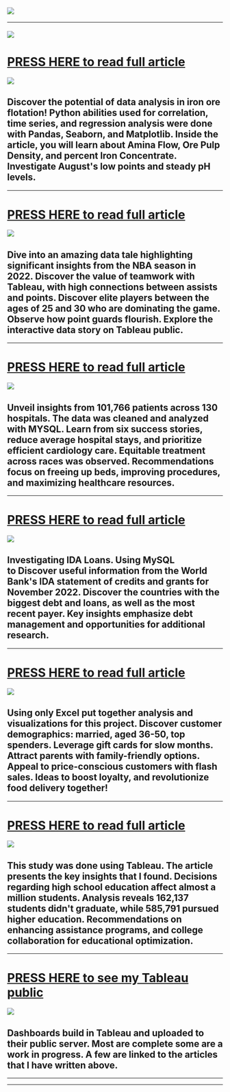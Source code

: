 #### <img src="images/Portfolio_Header.png?raw=true"/>

---

#### <img src="images/welcome message2.jpg?raw=true"/>

# [PRESS HERE to read full article](/Factory_Python.md)
<img src="Factory_Visuals/Mining process Banner.jpg?raw=true"/>

## Discover the potential of data analysis in iron ore flotation! Python abilities used for correlation, time series, and regression analysis were done with Pandas, Seaborn, and Matplotlib. Inside the article, you will learn about Amina Flow, Ore Pulp Density, and percent Iron Concentrate. Investigate August's low points and steady pH levels. 

---
# [PRESS HERE to read full article](/NBA_Project.md)
<img src="NBA_Visuals/NBA banner.jpg?raw=true"/>

## Dive into an amazing data tale highlighting significant insights from the NBA season in 2022. Discover the value of teamwork with Tableau, with high connections between assists and points. Discover elite players between the ages of 25 and 30 who are dominating the game. Observe how point guards flourish. Explore the interactive data story on Tableau public.

---
# [PRESS HERE to read full article](/Hospital_project.md)
<img src="Hospital_Visuals/Hospital Project banner 2.jpg?raw=true"/>

## Unveil insights from 101,766 patients across 130 hospitals. The data was cleaned and analyzed with MYSQL. Learn from six success stories, reduce average hospital stays, and prioritize efficient cardiology care. Equitable treatment across races was observed. Recommendations focus on freeing up beds, improving procedures, and maximizing healthcare resources.

---
# [PRESS HERE to read full article](/Bank_Project.md)
<img src="Bank_Vissuals/Bank Project Headercropped.jpg?raw=true"/>

## Investigating IDA Loans. Using MySQL to Discover useful information from the World Bank's IDA statement of credits and grants for November 2022. Discover the countries with the biggest debt and loans, as well as the most recent payer. Key insights emphasize debt management and opportunities for additional research.

---
# [PRESS HERE to read full article](/doordash_project.md)
<img src="images/TitleImage_Doordash_Trimmed.jpg?raw=true"/>

## Using only Excel put together analysis and visualizations for this project. Discover customer demographics: married, aged 36-50, top spenders. Leverage gift cards for slow months. Attract parents with family-friendly options. Appeal to price-conscious customers with flash sales. Ideas to boost loyalty, and revolutionize food delivery together!

---
# [PRESS HERE to read full article](/schoolproject.md)
<img src="images/Education project.jpg?raw=true"/>

## This study was done using Tableau. The article presents the key insights that I found. Decisions regarding high school education affect almost a million students. Analysis reveals 162,137 students didn't graduate, while 585,791 pursued higher education. Recommendations on enhancing assistance programs, and college collaboration for educational optimization.


---
# [PRESS HERE to see my Tableau public](https://public.tableau.com/app/profile/trevor.maxwell4413)
<img src="images/Tableau Thumbnail.png?raw=true"/>

## Dashboards build in Tableau and uploaded to their public server. Most are complete some are a work in progress. A few are linked to the articles that I have written above. 

---


---




